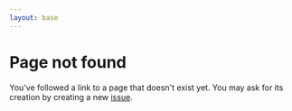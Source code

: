 ```yaml
---
layout: base
---
```


# Page not found

You've followed a link to a page that doesn't exist yet. You may ask for its creation by creating a new <a href="https://github.com/powsybl/powsybl.github.io/issues">issue</a>.
